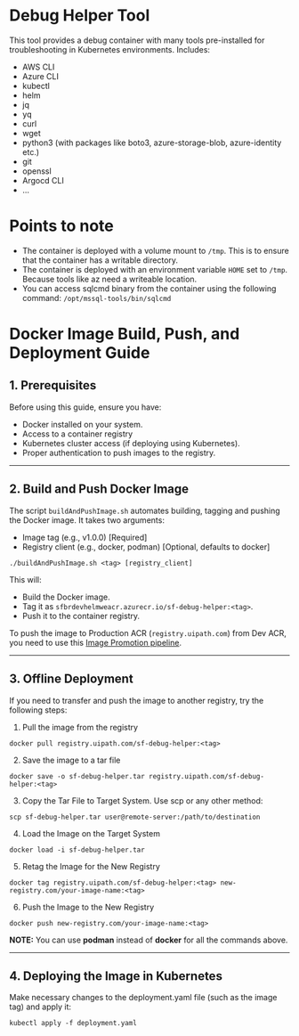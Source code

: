 # Debug Helper Tool

This tool provides a debug container with many tools pre-installed for troubleshooting in Kubernetes environments. Includes:

- AWS CLI
- Azure CLI
- kubectl
- helm
- jq
- yq
- curl
- wget
- python3 (with packages like boto3, azure-storage-blob, azure-identity etc.)
- git
- openssl
- Argocd CLI
- ...


# Points to note

- The container is deployed with a volume mount to `/tmp`. This is to ensure that the container has a writable directory.
- The container is deployed with an environment variable `HOME` set to `/tmp`. Because tools like az need a writeable location.
- You can access sqlcmd binary from the container using the following command: `/opt/mssql-tools/bin/sqlcmd`


# Docker Image Build, Push, and Deployment Guide

## **1. Prerequisites**
Before using this guide, ensure you have:
- Docker installed on your system.
- Access to a container registry
- Kubernetes cluster access (if deploying using Kubernetes).
- Proper authentication to push images to the registry.

---

## **2. Build and Push Docker Image**
The script `buildAndPushImage.sh` automates building, tagging and pushing the Docker image. It takes two arguments:
- Image tag (e.g., v1.0.0) [Required]
- Registry client (e.g., docker, podman) [Optional, defaults to docker]

```
./buildAndPushImage.sh <tag> [registry_client]
```

This will:

- Build the Docker image.
- Tag it as `sfbrdevhelmweacr.azurecr.io/sf-debug-helper:<tag>`.
- Push it to the container registry.

To push the image to Production ACR (`registry.uipath.com`) from Dev ACR, you need to use this [Image Promotion pipeline](https://dev.azure.com/uipath/Service%20Fabric/_build?definitionId=11728&_a=summary).

---

## **3. Offline Deployment**

If you need to transfer and push the image to another registry, try the following steps:

1. Pull the image from the registry
```
docker pull registry.uipath.com/sf-debug-helper:<tag>
```

2. Save the image to a tar file
```
docker save -o sf-debug-helper.tar registry.uipath.com/sf-debug-helper:<tag>
```

3. Copy the Tar File to Target System. Use scp or any other method:

```
scp sf-debug-helper.tar user@remote-server:/path/to/destination
```

4. Load the Image on the Target System

```
docker load -i sf-debug-helper.tar
```

5. Retag the Image for the New Registry

```
docker tag registry.uipath.com/sf-debug-helper:<tag> new-registry.com/your-image-name:<tag>
```

6. Push the Image to the New Registry

```
docker push new-registry.com/your-image-name:<tag>
```

**NOTE:**
You can use **podman** instead of **docker** for all the commands above.

---

## **4. Deploying the Image in Kubernetes**

Make necessary changes to the deployment.yaml file (such as the image tag) and apply it:
```
kubectl apply -f deployment.yaml
```
